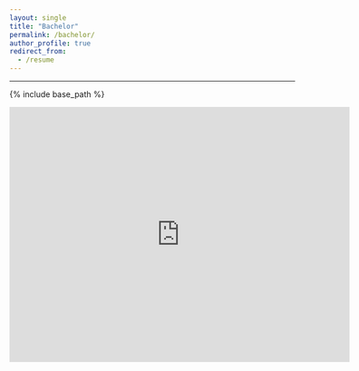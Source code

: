 ```yaml
---
layout: single
title: "Bachelor"
permalink: /bachelor/
author_profile: true
redirect_from:
  - /resume
---
```

---

{% include base_path %}

<iframe width="600" height="450" style="border:0" loading="lazy" allowfullscreen
src="https://www.google.com/maps/embed/v1/undefined?origin=...&q=...&destination=...&center=...&zoom=...&key=..."></iframe>
